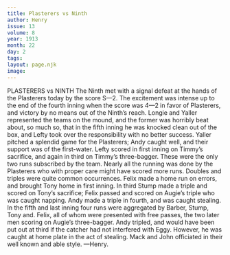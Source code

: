 ```yaml
---
title: Plasterers vs Ninth
author: Henry
issue: 13
volume: 8
year: 1913
month: 22
day: 2
tags:
layout: page.njk
image:
---
```

PLASTERERS vs NINTH    The Ninth met with a signal defeat at the hands of the Plasterers today by the score S—2. The excitement was intense up to the end of the fourth inning when the score was 4—2 in favor of Plasterers, and victory by no means out of the Ninth’s reach. Longie and Yaller represented the teams on the mound, and the former was horribly beat about, so much so, that in the fifth inning he was knocked clean out of the box, and Lefty took over the responsibility with no better success. Yaller pitched a splendid game for the Plasterers; Andy caught well, and their support was of the first-water. Lefty scored in first inning on Timmy’s sacrifice, and again in third on Timmy’s three-bagger. These were the only two runs subscribed by the team. Nearly all the running was done by the Plasterers who with proper care might have scored more runs. Doubles and triples were quite common occurrences. Felix made a home run on errors, and brought Tony home in first inning. In third Stump made a triple and scored on Tony’s sacrifice; Felix passed and scored on Augie’s triple who was caught napping. Andy made a triple in fourth, and was caught stealing. In the fifth and last inning four runs were aggregated by Barber, Stump, Tony and. Felix, all of whom were presented with free passes, the two later men scoring on Augie’s three-bagger. Andy tripled, and would have been put out at third if the catcher had not interfered with Eggy. However, he was caught at home plate in the act of stealing. Mack and John officiated in their well known and able style. —Henry. 




